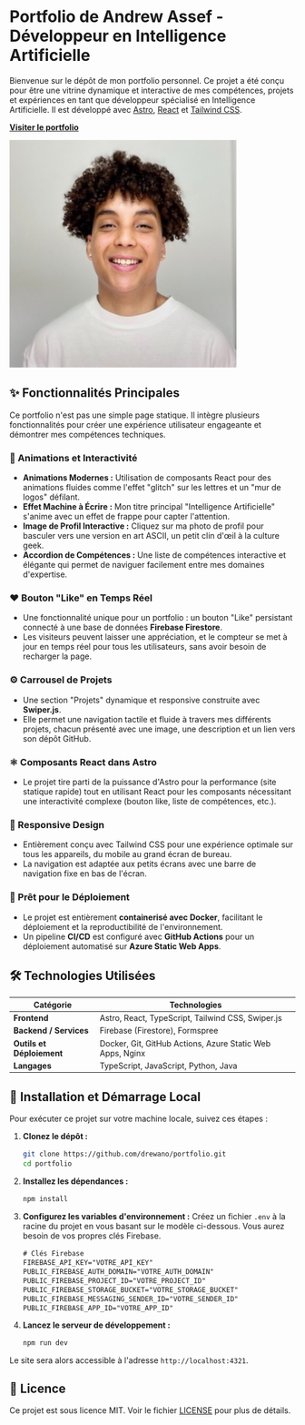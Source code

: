 # Portfolio de Andrew Assef - Développeur en Intelligence Artificielle

Bienvenue sur le dépôt de mon portfolio personnel. Ce projet a été conçu pour être une vitrine dynamique et interactive de mes compétences, projets et expériences en tant que développeur spécialisé en Intelligence Artificielle. Il est développé avec [Astro](https://astro.build/), [React](https://react.dev/) et [Tailwind CSS](https://tailwindcss.com/).

**[Visiter le portfolio](https://drewano.me/)** 

![Aperçu du Portfolio](public/images/profile.jpg)

## ✨ Fonctionnalités Principales

Ce portfolio n'est pas une simple page statique. Il intègre plusieurs fonctionnalités pour créer une expérience utilisateur engageante et démontrer mes compétences techniques.

### 🚀 Animations et Interactivité
- **Animations Modernes :** Utilisation de composants React pour des animations fluides comme l'effet "glitch" sur les lettres et un "mur de logos" défilant.
- **Effet Machine à Écrire :** Mon titre principal "Intelligence Artificielle" s'anime avec un effet de frappe pour capter l'attention.
- **Image de Profil Interactive :** Cliquez sur ma photo de profil pour basculer vers une version en art ASCII, un petit clin d'œil à la culture geek.
- **Accordion de Compétences :** Une liste de compétences interactive et élégante qui permet de naviguer facilement entre mes domaines d'expertise.

### ❤️ Bouton "Like" en Temps Réel
- Une fonctionnalité unique pour un portfolio : un bouton "Like" persistant connecté à une base de données **Firebase Firestore**.
- Les visiteurs peuvent laisser une appréciation, et le compteur se met à jour en temps réel pour tous les utilisateurs, sans avoir besoin de recharger la page.

### ⚙️ Carrousel de Projets
- Une section "Projets" dynamique et responsive construite avec **Swiper.js**.
- Elle permet une navigation tactile et fluide à travers mes différents projets, chacun présenté avec une image, une description et un lien vers son dépôt GitHub.

### ⚛️ Composants React dans Astro
- Le projet tire parti de la puissance d'Astro pour la performance (site statique rapide) tout en utilisant React pour les composants nécessitant une interactivité complexe (bouton like, liste de compétences, etc.).

### 📱 Responsive Design
- Entièrement conçu avec Tailwind CSS pour une expérience optimale sur tous les appareils, du mobile au grand écran de bureau.
- La navigation est adaptée aux petits écrans avec une barre de navigation fixe en bas de l'écran.

### 🐳 Prêt pour le Déploiement
- Le projet est entièrement **containerisé avec Docker**, facilitant le déploiement et la reproductibilité de l'environnement.
- Un pipeline **CI/CD** est configuré avec **GitHub Actions** pour un déploiement automatisé sur **Azure Static Web Apps**.

## 🛠️ Technologies Utilisées

| Catégorie                | Technologies                                                              |
| ------------------------ | ------------------------------------------------------------------------- |
| **Frontend**             | Astro, React, TypeScript, Tailwind CSS, Swiper.js                         |
| **Backend / Services**   | Firebase (Firestore), Formspree                                           |
| **Outils et Déploiement**| Docker, Git, GitHub Actions, Azure Static Web Apps, Nginx                   |
| **Langages**             | TypeScript, JavaScript, Python, Java                                      |


## 🚀 Installation et Démarrage Local

Pour exécuter ce projet sur votre machine locale, suivez ces étapes :

1.  **Clonez le dépôt :**
    ```bash
    git clone https://github.com/drewano/portfolio.git
    cd portfolio
    ```

2.  **Installez les dépendances :**
    ```bash
    npm install
    ```

3.  **Configurez les variables d'environnement :**
    Créez un fichier `.env` à la racine du projet en vous basant sur le modèle ci-dessous. Vous aurez besoin de vos propres clés Firebase.
    ```env
    # Clés Firebase
    FIREBASE_API_KEY="VOTRE_API_KEY"
    PUBLIC_FIREBASE_AUTH_DOMAIN="VOTRE_AUTH_DOMAIN"
    PUBLIC_FIREBASE_PROJECT_ID="VOTRE_PROJECT_ID"
    PUBLIC_FIREBASE_STORAGE_BUCKET="VOTRE_STORAGE_BUCKET"
    PUBLIC_FIREBASE_MESSAGING_SENDER_ID="VOTRE_SENDER_ID"
    PUBLIC_FIREBASE_APP_ID="VOTRE_APP_ID"
    ```

4.  **Lancez le serveur de développement :**
    ```bash
    npm run dev
    ```

Le site sera alors accessible à l'adresse `http://localhost:4321`.

## 📜 Licence

Ce projet est sous licence MIT. Voir le fichier [LICENSE](LICENSE) pour plus de détails.
